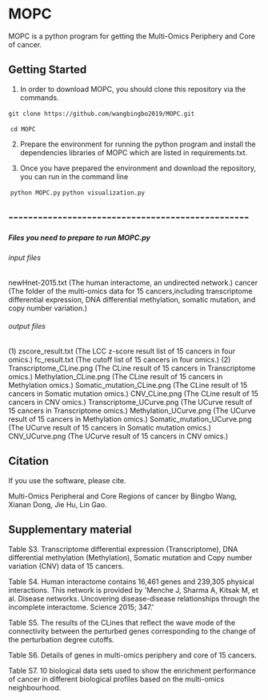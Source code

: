 # MOPC

MOPC is a python program for getting the Multi-Omics Periphery and Core of cancer.


## Getting Started

1. In order to download MOPC, you should clone this repository via the commands.

​       `git clone https://github.com/wangbingbo2019/MOPC.git`

​       `cd MOPC`

2. Prepare the environment for running the python program and install  the dependencies libraries of MOPC which are listed in requirements.txt.

3. Once you have prepared the environment and download the repository, you can run in the command line

​        `python MOPC.py` 
		`python visualization.py`

## -------------------------------------------------

##### Files you need to prepare to run MOPC.py

###### input files

newHnet-2015.txt (The human interactome, an undirected network.)
cancer (The folder of the multi-omics data for 15 cancers,including transcriptome differential expression, DNA differential methylation, somatic mutation, and copy number variation.)

###### output files

(1) zscore_result.txt 			(The LCC z-score result list of 15 cancers in four omics.)
	fc_result.txt 				(The cutoff list of 15 cancers in four omics.)
(2) Transcriptome_CLine.png 	(The CLine result of 15 cancers in Transcriptome omics.)
	Methylation_CLine.png		(The CLine result of 15 cancers in Methylation omics.)
	Somatic_mutation_CLine.png	(The CLine result of 15 cancers in Somatic mutation omics.)
	CNV_CLine.png				(The CLine result of 15 cancers in CNV omics.)
	Transcriptome_UCurve.png	(The UCurve result of 15 cancers in Transcriptome omics.)
	Methylation_UCurve.png		(The UCurve result of 15 cancers in Methylation omics.)
	Somatic_mutation_UCurve.png	(The UCurve result of 15 cancers in Somatic mutation omics.)
	CNV_UCurve.png				(The UCurve result of 15 cancers in CNV omics.)

## Citation

If you use the software, please cite.

Multi-Omics Peripheral and Core Regions of cancer by Bingbo Wang, Xianan Dong, Jie Hu, Lin Gao.

## Supplementary material

Table S3. Transcriptome differential expression (Transcriptome), DNA differential methylation (Methylation), Somatic mutation and Copy number variation (CNV) data of 15 cancers.

Table S4. Human interactome contains 16,461 genes and 239,305 physical interactions. This network is provided by 'Menche J, Sharma A, Kitsak M, et al. Disease networks. Uncovering disease-disease relationships through the incomplete interactome. Science 2015; 347.'

Table S5. The results of the CLines that reflect the wave mode of the connectivity between the perturbed genes corresponding to the change of the perturbation degree cutoffs. 

Table S6. Details of genes in multi-omics periphery and core of 15 cancers.

Table S7. 10 biological data sets used to show the enrichment performance of cancer in different biological profiles based on the multi-omics neighbourhood.
